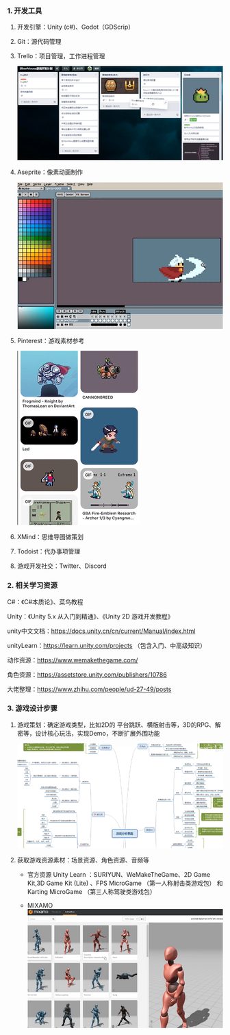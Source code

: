
### 1. 开发工具

1. 开发引擎：Unity (c#)、Godot（GDScrip）

2. Git：源代码管理

3. Trello：项目管理，工作进程管理

    ![Alt text](./image/trello.png)

4. Aseprite：像素动画制作

    ![Alt text](./image/aseprite.png)

5.  Pinterest：游戏素材参考

    ![Alt text](./image/pinterest.png)

6. XMind：思维导图做策划

7. Todoist：代办事项管理

8. 游戏开发社交：Twitter、Discord

### 2. 相关学习资源



C#：《C#本质论》、菜鸟教程

Unity：《Unity 5.x 从入门到精通》、《Unity 2D 游戏开发教程》


unity中文文档：https://docs.unity.cn/cn/current/Manual/index.html

unityLearn：https://learn.unity.com/projects （包含入门、中高级知识）

动作资源：https://www.wemakethegame.com/

角色资源：https://assetstore.unity.com/publishers/10786

大佬整理：https://www.zhihu.com/people/ud-27-49/posts



### 3. 游戏设计步骤

1. 游戏策划：确定游戏类型，比如2D的 平台跳跃、横版射击等，3D的RPG、解密等，设计核心玩法，实现Demo，不断扩展外围功能

    ![Alt text](./image/design.png)


2. 获取游戏资源素材：场景资源、角色资源、音频等

    - 官方资源 Unity Learn ：SURIYUN、WeMakeTheGame、2D Game Kit,3D Game Kit (Lite) 、FPS MicroGame （第一人称射击类游戏包） 和 Karting MicroGame （第三人称驾驶类游戏包）

    - MIXAMO
    ![Alt text](./image/action.png)